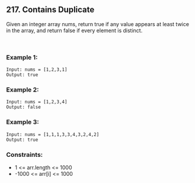 ## 217. Contains Duplicate

Given an integer array nums, return true if any value appears at least twice in the array, and return false if every element is distinct.

<br>

### Example 1:
```
Input: nums = [1,2,3,1]
Output: true
```

### Example 2:
```
Input: nums = [1,2,3,4]
Output: false
```

### Example 3:
```
Input: nums = [1,1,1,3,3,4,3,2,4,2]
Output: true
```

### Constraints:

- 1 <= arr.length <= 1000
- -1000 <= arr[i] <= 1000